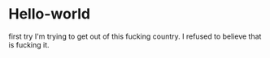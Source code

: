 # Hello-world
first try
I'm trying to get out of this fucking country. I refused to believe that is fucking it.
